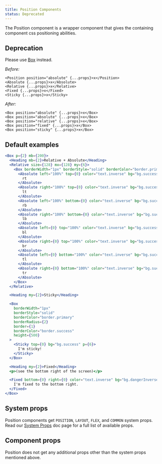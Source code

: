 ```yaml
---
title: Position Components
status: Deprecated
---
```


The Position component is a wrapper component that gives the containing component css positioning abilities.

## Deprecation

Please use [Box](/Box) instead.

_Before:_

```
<Position position="absolute" {...props}>x</Position>
<Absolute {...props}>x</Absolute>
<Relative {...props}>x</Relative>
<Fixed {...props}>x</Fixed>
<Sticky {...props}>x</Sticky>
```

_After:_

```
<Box position="absolute" {...props}>x</Box>
<Box position="absolute" {...props}>x</Box>
<Box position="relative" {...props}>x</Box>
<Box position="fixed" {...props}>x</Box>
<Box position="sticky" {...props}>x</Box>
```

## Default examples

```jsx live
<Box p={2} mb={200}>
  <Heading mb={2}>Relative + Absolute</Heading>
  <Relative size={128} mx={128} my={6}>
    <Box borderWidth="1px" borderStyle="solid" borderColor="border.primary" borderRadius={2} size="100%">
      <Absolute left="100%" top={0} color="text.inverse" bg="bg.successInverse" p={1}>
        rt
      </Absolute>
      <Absolute right="100%" top={0} color="text.inverse" bg="bg.successInverse" p={1}>
        lt
      </Absolute>
      <Absolute left="100%" bottom={0} color="text.inverse" bg="bg.successInverse" p={1}>
        rb
      </Absolute>
      <Absolute right="100%" bottom={0} color="text.inverse" bg="bg.successInverse" p={1}>
        lb
      </Absolute>
      <Absolute left={0} top="100%" color="text.inverse" bg="bg.successInverse" p={1}>
        bl
      </Absolute>
      <Absolute right={0} top="100%" color="text.inverse" bg="bg.successInverse" p={1}>
        br
      </Absolute>
      <Absolute left={0} bottom="100%" color="text.inverse" bg="bg.successInverse" p={1}>
        tl
      </Absolute>
      <Absolute right={0} bottom="100%" color="text.inverse" bg="bg.successInverse" p={1}>
        tr
      </Absolute>
    </Box>
  </Relative>

  <Heading my={2}>Sticky</Heading>

  <Box
    borderWidth="1px"
    borderStyle="solid"
    borderColor="border.primary"
    borderRadius={2}
    border={1}
    borderColor="border.success"
    height={500}
  >
    <Sticky top={0} bg="bg.success" p={6}>
      I'm sticky!
    </Sticky>
  </Box>

  <Heading my={2}>Fixed</Heading>
  <p>(see the bottom right of the screen)</p>

  <Fixed bottom={0} right={0} color="text.inverse" bg="bg.dangerInverse" p={2}>
    I'm fixed to the bottom right.
  </Fixed>
</Box>
```

## System props

Position components get `POSITION`, `LAYOUT`, `FLEX`, and `COMMON` system props. Read our [System Props](/system-props) doc page for a full list of available props.

## Component props

Position does not get any additional props other than the system props mentioned above.
